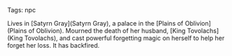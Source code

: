 Tags: npc

Lives in [Satyrn Gray](Satyrn Gray), a palace in the [Plains of Oblivion](Plains of Oblivion). Mourned the death of her husband, [King Tovolachs](King Tovolachs), and cast powerful forgetting magic on herself to help her forget her loss. It has backfired.